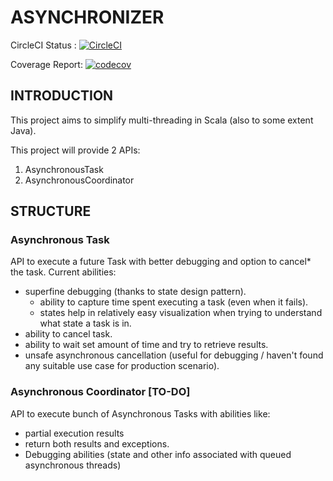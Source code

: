# ASYNCHRONIZER
CircleCI Status : [![CircleCI](https://circleci.com/gh/bharanikrishna7/asynchronizer/tree/master.svg?style=svg)](https://circleci.com/gh/bharanikrishna7/asynchronizer/tree/master)

Coverage Report: [![codecov](https://codecov.io/gh/bharanikrishna7/asynchronizer/branch/master/graph/badge.svg)](https://codecov.io/gh/bharanikrishna7/asynchronizer)

## INTRODUCTION
This project aims to simplify multi-threading in Scala (also to some extent Java).


This project will provide 2 APIs:
1. AsynchronousTask
2. AsynchronousCoordinator

## STRUCTURE
### Asynchronous Task
API to execute a future Task with better debugging and option to cancel* the task.
Current abilities:
* superfine debugging (thanks to state design pattern).
    * ability to capture time spent executing a task (even when it fails).
    * states help in relatively easy visualization when trying to understand what state a task is in.
* ability to cancel task.
* ability to wait set amount of time and try to retrieve results.
* unsafe asynchronous cancellation (useful for debugging / haven't found any suitable use case for production scenario). 

### Asynchronous Coordinator [TO-DO]
API to execute bunch of Asynchronous Tasks with abilities like: 
* partial execution results
* return both results and exceptions.
* Debugging abilities (state and other info associated with queued asynchronous threads)  

